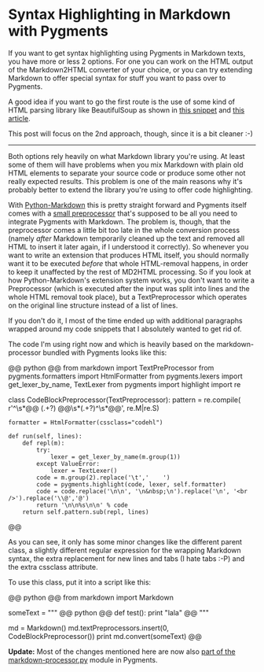 # Syntax Highlighting in Markdown with Pygments

If you want to get syntax highlighting using Pygments in Markdown texts, you have more or less 2 options. For one you can work on the HTML output of the Markdown2HTML converter of your choice, or you can try extending Markdown to offer special syntax for stuff you want to pass over to Pygments.

A good idea if you want to go the first route is the use of some kind of HTML parsing library like BeautifulSoup as shown in [this snippet](http://www.djangosnippets.org/snippets/360/) and [this article](http://www.unessa.net/en/hoyci/2006/11/highlighting-code-using-pygments-and-beautiful-soup/).

This post will focus on the 2nd approach, though, since it is a bit cleaner :-)

-------------------------------

Both options rely heavily on what Markdown library you're using. At least some of them will have problems when you mix Markdown with plain old HTML elements to separate your source code or produce some other not really expected results. This problem is one of the main reasons why it's probably better to extend the library you're using to offer code highlighting. 

With [Python-Markdown](http://www.freewisdom.org/projects/python-markdown/) this is pretty straight forward and Pygments itself comes with a [small preprocessor](http://dev.pocoo.org/projects/pygments/browser/external/markdown-processor.py?rev=425%3A9bcc2cff451b) that's supposed to be all you need to integrate Pygments with Markdown. The problem is, though, that the preprocessor comes a little bit too late in the whole conversion process (namely *after* Markdown temporarily cleaned up the text and removed all HTML to insert it later again, if I understood it correctly). So whenever you want to write an extension that produces HTML itself, you should normally want it to be executed *before* that whole HTML-removal happens, in order to keep it unaffected by the rest of MD2HTML processing. So if you look at how Python-Markdown's extension system works, you don't want to write a Preprocessor (which is executed after the input was split into lines and the whole HTML removal took place), but a TextPreprocessor which operates on the original line structure instead of a list of lines.

If you don't do it, I most of the time ended up with additional paragraphs wrapped around my code snippets that I absolutely wanted to get rid of.

The code I'm using right now and which is heavily based on the markdown-processor bundled with Pygments looks like this:

@@ python @@
from markdown import TextPreProcessor
from pygments.formatters import HtmlFormatter
from pygments.lexers import get_lexer_by_name, TextLexer
from pygments import highlight
import re

class CodeBlockPreprocessor(TextPreprocessor):
    pattern = re.compile(
        r'^\s*@@ (.+?) @@\s*(.+?)^\s*@@', re.M|re.S)

    formatter = HtmlFormatter(cssclass="codehl")

    def run(self, lines):
        def repl(m):
            try:
                lexer = get_lexer_by_name(m.group(1))
            except ValueError:
                lexer = TextLexer()
            code = m.group(2).replace('\t','    ')
            code = pygments.highlight(code, lexer, self.formatter)
            code = code.replace('\n\n', '\n&nbsp;\n').replace('\n', '<br />').replace('\\@','@')
            return '\n\n%s\n\n' % code
        return self.pattern.sub(repl, lines)
@@

As you can see, it only has some minor changes like the different parent class, a slightly different regular expression for the wrapping Markdown syntax, the extra replacement for new lines and tabs (I hate tabs :-P) and the extra cssclass attribute. 

To use this class, put it into a script like this:

@@ python @@
from markdown import Markdown

someText = """
@\@ python @@
def test():
    print "lala"
@\@
"""

md = Markdown()
md.textPreprocessors.insert(0, CodeBlockPreprocessor())
print md.convert(someText)
@@



**Update:** Most of the changes mentioned here are now also [part of the markdown-processor.py](http://dev.pocoo.org/projects/pygments/changeset/6286fd13ce24) module in Pygments.